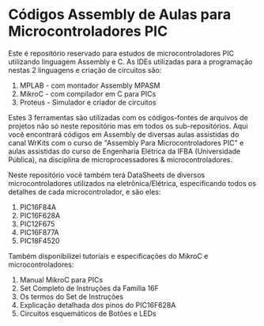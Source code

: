 # Códigos Assembly de Aulas para Microcontroladores PIC

Este é repositório reservado para estudos de microcontroladores PIC utilizando linguagem Assembly e C. As IDEs utilizadas para a programação nestas 2 linguagens e criação de circuitos são: 

1. MPLAB - com montador Assembly MPASM
2. MikroC - com compilador em C para PICs
3. Proteus - Simulador e criador de circuitos

Estes 3 ferramentas são utilizadas com os códigos-fontes de arquivos de projetos não só neste repositório mas em todos os sub-repositórios. Aqui você encontrará códigos em Assembly de diversas
aulas assistidas do canal WrKits com o curso de "Assembly Para Microcontroladores PIC" e aulas assistidas do curso de Engenharia Elétrica da IFBA (Universidade Pública), na disciplina
de microprocessadores & microcontroladores.

Neste repositório você também terá DataSheets de diversos microcontroladores utilizados na eletrônica/Elétrica, especificando todos os detalhes de cada microcontrolador, e são eles:

1. PIC16F84A
2. PIC16F628A
3. PIC12F675
4. PIC16F877A
5. PIC18F4520

Também disponibilizei tutoriais e especificações do MikroC e microcontroladores:

1. Manual MikroC para PICs
2. Set Completo de Instruções da Família 16F
3. Os termos do Set de Instruções
4. Explicação detalhada dos pinos do PIC16F628A
5. Circuitos esquemáticos de Botões e LEDs


